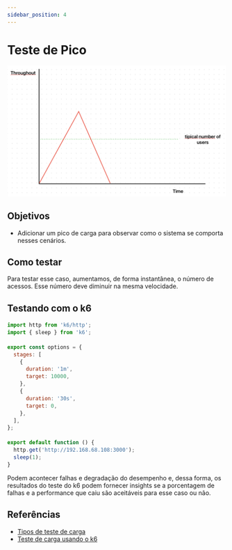 ```yaml
---
sidebar_position: 4
---
```


# Teste de Pico

![representação gráfica de um teste de pico](./images/teste-de-pico.png)

## Objetivos

- Adicionar um pico de carga para observar como o sistema se comporta nesses cenários.

## Como testar

Para testar esse caso, aumentamos, de forma instantânea, o número de acessos. Esse número deve diminuir na mesma velocidade.

## Testando com o k6

```javascript
import http from 'k6/http';
import { sleep } from 'k6';

export const options = {
  stages: [
    {
      duration: '1m',
      target: 10000,
    },
    {
      duration: '30s',
      target: 0,
    },
  ],
};

export default function () {
  http.get('http://192.168.68.108:3000');
  sleep(1);
}
```

Podem acontecer falhas e degradação do desempenho e, dessa forma, os resultados do teste do k6 podem fornecer insights se a porcentagem de falhas e a performance que caiu são aceitáveis para esse caso ou não.

## Referências

- [Tipos de teste de carga](https://eltonminetto.dev/post/2024-01-05-load-test-types/)
- [Teste de carga usando o k6](https://eltonminetto.dev/post/2024-01-11-load-test-k6/)
